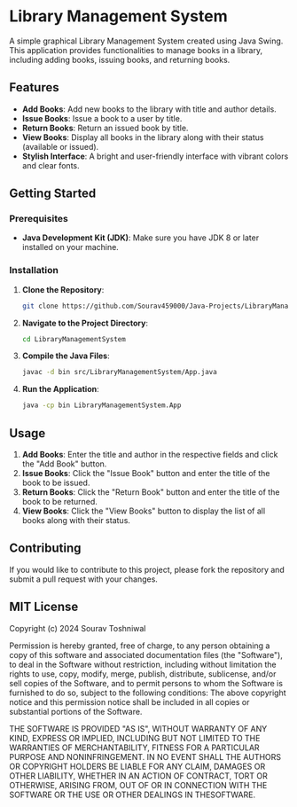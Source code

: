 # Library Management System

A simple graphical Library Management System created using Java Swing. This application provides functionalities to manage books in a library, including adding books, issuing books, and returning books.

## Features

- **Add Books**: Add new books to the library with title and author details.
- **Issue Books**: Issue a book to a user by title.
- **Return Books**: Return an issued book by title.
- **View Books**: Display all books in the library along with their status (available or issued).
- **Stylish Interface**: A bright and user-friendly interface with vibrant colors and clear fonts.

## Getting Started

### Prerequisites

- **Java Development Kit (JDK)**: Make sure you have JDK 8 or later installed on your machine.

### Installation

1. **Clone the Repository**:
   ```bash
   git clone https://github.com/Sourav459000/Java-Projects/LibraryManagementSystem.git
   ```

2. **Navigate to the Project Directory**:
   ```bash
   cd LibraryManagementSystem
   ```

3. **Compile the Java Files**:
   ```bash
   javac -d bin src/LibraryManagementSystem/App.java
   ```

4. **Run the Application**:
   ```bash
   java -cp bin LibraryManagementSystem.App
   ```

## Usage

1. **Add Books**: Enter the title and author in the respective fields and click the "Add Book" button.
2. **Issue Books**: Click the "Issue Book" button and enter the title of the book to be issued.
3. **Return Books**: Click the "Return Book" button and enter the title of the book to be returned.
4. **View Books**: Click the "View Books" button to display the list of all books along with their status.

## Contributing

If you would like to contribute to this project, please fork the repository and submit a pull request with your changes.

## MIT License

Copyright (c) 2024 Sourav Toshniwal

Permission is hereby granted, free of charge, to any person obtaining a copy of this software and associated documentation files (the "Software"), to deal in the Software without restriction, including without limitation the rights to use, copy, modify, merge, publish, distribute, sublicense, and/or sell copies of the Software, and to permit persons to whom the Software is furnished to do so, subject to the following conditions: The above copyright notice and this permission notice shall be included in all
copies or substantial portions of the Software.

THE SOFTWARE IS PROVIDED "AS IS", WITHOUT WARRANTY OF ANY KIND, EXPRESS OR IMPLIED, INCLUDING BUT NOT LIMITED TO THE WARRANTIES OF MERCHANTABILITY, FITNESS FOR A PARTICULAR PURPOSE AND NONINFRINGEMENT. IN NO EVENT SHALL THE AUTHORS OR COPYRIGHT HOLDERS BE LIABLE FOR ANY CLAIM, DAMAGES OR OTHER LIABILITY, WHETHER IN AN ACTION OF CONTRACT, TORT OR OTHERWISE, ARISING FROM,
OUT OF OR IN CONNECTION WITH THE SOFTWARE OR THE USE OR OTHER DEALINGS IN THESOFTWARE.
